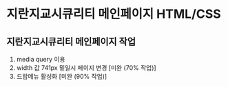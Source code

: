 # 지란지교시큐리티 메인페이지 HTML/CSS
## 지란지교시큐리티 메인페이지 작업
1. media query 이용
2. width 값 741px 밑일시 페이지 변경 [미완 (70% 작업)]
3. 드랍메뉴 활성화 [미완 (90% 작업)]
